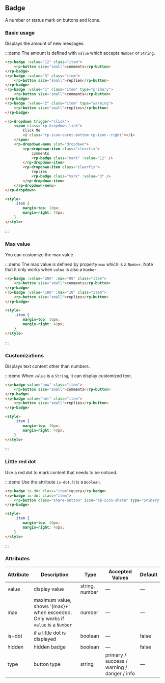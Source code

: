## Badge

A number or status mark on buttons and icons.

### Basic usage

Displays the amount of new messages.

:::demo The amount is defined with `value` which accepts `Number` or `String`.

```html
<rp-badge :value="12" class="item">
    <rp-button size="small">comments</rp-button>
</rp-badge>
<rp-badge :value="3" class="item">
    <rp-button size="small">replies</rp-button>
</rp-badge>
<rp-badge :value="1" class="item" type="primary">
    <rp-button size="small">comments</rp-button>
</rp-badge>
<rp-badge :value="2" class="item" type="warning">
    <rp-button size="small">replies</rp-button>
</rp-badge>

<rp-dropdown trigger="click">
    <span class="rp-dropdown-link">
        Click Me
        <i class="rp-icon-caret-bottom rp-icon--right"></i>
    </span>
    <rp-dropdown-menu slot="dropdown">
        <rp-dropdown-item class="clearfix">
            comments
            <rp-badge class="mark" :value="12" />
        </rp-dropdown-item>
        <rp-dropdown-item class="clearfix">
            replies
            <rp-badge class="mark" :value="3" />
        </rp-dropdown-item>
    </rp-dropdown-menu>
</rp-dropdown>

<style>
    .item {
        margin-top: 10px;
        margin-right: 40px;
    }
</style>
```

:::

### Max value

You can customize the max value.

:::demo The max value is defined by property `max` which is a `Number`. Note that it only works when `value` is also a `Number`.

```html
<rp-badge :value="200" :max="99" class="item">
    <rp-button size="small">comments</rp-button>
</rp-badge>
<rp-badge :value="100" :max="10" class="item">
    <rp-button size="small">replies</rp-button>
</rp-badge>

<style>
    .item {
        margin-top: 10px;
        margin-right: 40px;
    }
</style>
```

:::

### Customizations

Displays text content other than numbers.

:::demo When `value` is a `String`, it can display customized text.

```html
<rp-badge value="new" class="item">
    <rp-button size="small">comments</rp-button>
</rp-badge>
<rp-badge value="hot" class="item">
    <rp-button size="small">replies</rp-button>
</rp-badge>

<style>
    .item {
        margin-top: 10px;
        margin-right: 40px;
    }
</style>
```

:::

### Little red dot

Use a red dot to mark content that needs to be noticed.

:::demo Use the attribute `is-dot`. It is a `Boolean`.

```html
<rp-badge is-dot class="item">query</rp-badge>
<rp-badge is-dot class="item">
    <rp-button class="share-button" icon="rp-icon-share" type="primary"></rp-button>
</rp-badge>

<style>
    .item {
        margin-top: 10px;
        margin-right: 40px;
    }
</style>
```

:::

### Attributes

| Attribute | Description                                                                      | Type           | Accepted Values                             | Default |
| --------- | -------------------------------------------------------------------------------- | -------------- | ------------------------------------------- | ------- |
| value     | display value                                                                    | string, number | —                                           | —       |
| max       | maximum value, shows '{max}+' when exceeded. Only works if `value` is a `Number` | number         | —                                           | —       |
| is-dot    | if a little dot is displayed                                                     | boolean        | —                                           | false   |
| hidden    | hidden badge                                                                     | boolean        | —                                           | false   |
| type      | button type                                                                      | string         | primary / success / warning / danger / info | —       |
